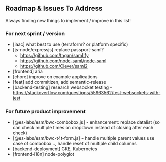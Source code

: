 ## Roadmap & Issues To Address

Always finding new things to implement / improve in this list!

### For next sprint / version
- [iaac] what best to use (terraform? or platform specific)
- [js-node/expressjs] replace passport-saml?
  - https://github.com/tngan/samlify
  - https://github.com/node-saml/node-saml
  - https://github.com/Clever/saml2
- [frontend] aria
- [chore] improve on example applications
- [feat] add commitizen, add semantic-release
- [backend-testing] research websocket testing - https://stackoverflow.com/questions/55963562/test-websockets-with-jest

### For future product improvement
- [@es-labs/esm/bwc-combobox.js] - enhancement: replace datalist (so can check multiple times on dropdown instead of closing after each check)
- [@es-labs/esm/bwc-t4t-form.js] - handle multiple parent values use case of combobox..., handle reset of multiple child columns
- [backend-deployment] GKE, Kubernetes
- [frontend-i18n] node-polyglot
